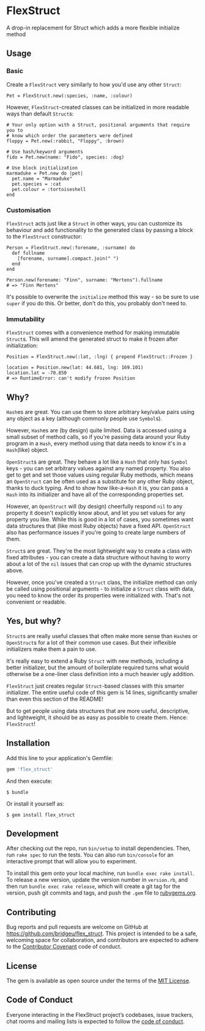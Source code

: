 # FlexStruct

A drop-in replacement for Struct which adds a more flexible initialize method

## Usage

### Basic

Create a `FlexStruct` very similarly to how you'd use any other `Struct`:

    Pet = FlexStruct.new(:species, :name, :colour)

However, `FlexStruct`-created classes can be initialized in more readable ways than
default `Struct`s:

    # Your only option with a Struct, positional arguments that require you to
    # know which order the parameters were defined
    floppy = Pet.new(:rabbit, "Floppy", :brown)

    # Use hash/keyword arguments
    fido = Pet.new(name: "Fido", species: :dog)

    # Use block initialization
    marmaduke = Pet.new do |pet|
      pet.name = "Marmaduke"
      pet.species = :cat
      pet.colour = :tortoiseshell
    end

### Customisation

`FlexStruct` acts just like a `Struct` in other ways, you can customize its
behaviour and add functionality to the generated class by passing a block to the
`FlexStruct` constructor:

    Person = FlexStruct.new(:forename, :surname) do
      def fullname
        [forename, surname].compact.join(" ")
      end
    end

    Person.new(forename: "Finn", surname: "Mertens").fullname
    # => "Finn Mertens"

It's possible to overwrite the `initialize` method this way - so be sure to use
`super` if you do this. Or better, don't do this, you probably don't need to.

### Immutability

`FlexStruct` comes with a convenience method for making immutable `Struct`s. This
will amend the generated struct to make it frozen after initialization:

    Position = FlexStruct.new(:lat, :lng) { prepend FlexStruct::Frozen }

    location = Position.new(lat: 44.681, lng: 169.101)
    location.lat = -70.850
    # => RuntimeError: can't modify frozen Position

## Why?

`Hash`es are great. You can use them to store arbitrary key/value pairs using
any object as a key (although commonly people use `Symbol`s).

However, `Hash`es are (by design) quite limited. Data is accessed using a small
subset of method calls, so if you're passing data around your Ruby program in a
`Hash`, every method using that data needs to know it's in a `Hash`(like) object.

`OpenStruct`s are great. They behave a lot like a `Hash` that only has `Symbol`
keys - you can set arbitrary values against any named property. You also get to
get and set those values using regular Ruby methods, which means an `OpenStruct`
can be often used as a substitute for any other Ruby object, thanks to duck
typing. And to show how like-a-`Hash` it is, you can pass a `Hash` into its
initializer and have all of the corresponding properties set.

However, an `OpenStruct` will (by design) cheerfully respond `nil` to any
property it doesn't explicitly know about, and let you set values for any
property you like. While this is good in a lot of cases, you sometimes want
data structures that (like most Ruby objects) have a fixed API. `OpenStruct`
also has performance issues if you're going to create large numbers of them.

`Struct`s are great. They're the most lightweight way to create a class with
fixed attributes - you can create a data structure without having to worry about
a lot of the `nil` issues that can crop up with the dynamic structures above.

However, once you've created a `Struct` class, the initialize method can only be
called using positional arguments - to initialize a `Struct` class with data, you
need to know the order its properties were initialized with. That's not
convenient or readable.

## Yes, but why?

`Struct`s are really useful classes that often make more sense than `Hash`es or
`OpenStruct`s for a lot of their common use cases. But their inflexible
initializers make them a pain to use.

It's really easy to extend a Ruby `Struct` with new methods, including a better
initializer, but the amount of boilerplate required turns what would otherwise
be a one-liner class definition into a much heavier ugly addition.

`FlexStruct` just creates regular `Struct`-based classes with this smarter
initializer. The entire useful code of this gem is 14 lines, significantly
smaller than even this section of the README!

But to get people using data structures that are more useful, descriptive, and
lightweight, it should be as easy as possible to create them. Hence:
`FlexStruct`!

## Installation

Add this line to your application's Gemfile:

```ruby
gem 'flex_struct'
```

And then execute:

    $ bundle

Or install it yourself as:

    $ gem install flex_struct

## Development

After checking out the repo, run `bin/setup` to install dependencies. Then, run
`rake spec` to run the tests. You can also run `bin/console` for an interactive
prompt that will allow you to experiment.

To install this gem onto your local machine, run `bundle exec rake install`. To
release a new version, update the version number in `version.rb`, and then run
`bundle exec rake release`, which will create a git tag for the version, push
git commits and tags, and push the `.gem` file to
[rubygems.org](https://rubygems.org).

## Contributing

Bug reports and pull requests are welcome on GitHub at
https://github.com/bridgeu/flex_struct. This project is intended to be a safe,
welcoming space for collaboration, and contributors are expected to adhere to
the [Contributor Covenant](http://contributor-covenant.org) code of conduct.

## License

The gem is available as open source under the terms of the [MIT
License](http://opensource.org/licenses/MIT).

## Code of Conduct

Everyone interacting in the FlexStruct project’s codebases, issue trackers, chat
rooms and mailing lists is expected to follow the [code of
conduct](https://github.com/bridgeu/flex_struct/blob/master/CODE_OF_CONDUCT.md).
